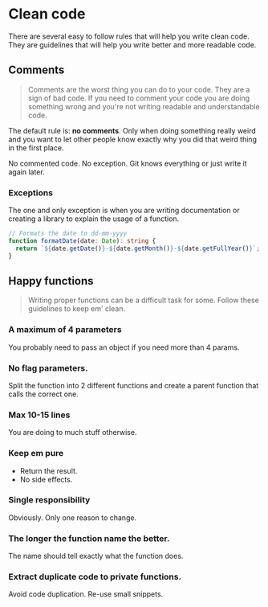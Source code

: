 # Clean code

There are several easy to follow rules that will help you write clean code. They are guidelines that will help you write better and more readable code.

## Comments

> Comments are the worst thing you can do to your code. They are a sign of bad code. If you need to comment your code you are doing something wrong and you're not writing readable and understandable code.

The default rule is: **no comments**. Only when doing something really weird and you want to let other people know exactly why you did that weird thing in the first place.

No commented code. No exception. Git knows everything or just write it again later.

### Exceptions

The one and only exception is when you are writing documentation or creating a library to explain the usage of a function.

```typescript
// Formats the date to dd-mm-yyyy
function formatDate(date: Date): string {
  return `${date.getDate()}-${date.getMonth()}-${date.getFullYear()}`;
}
```

## Happy functions

> Writing proper functions can be a difficult task for some. Follow these guidelines to keep em' clean.

### A maximum of 4 parameters

You probably need to pass an object if you need more than 4 params.

### No flag parameters.

Split the function into 2 different functions and create a parent function that calls the correct one.

### Max 10-15 lines

You are doing to much stuff otherwise.

### Keep em pure

- Return the result.
- No side effects.

### Single responsibility

Obviously. Only one reason to change.

### The longer the function name the better.

The name should tell exactly what the function does.

### Extract duplicate code to private functions.

Avoid code duplication. Re-use small snippets.
